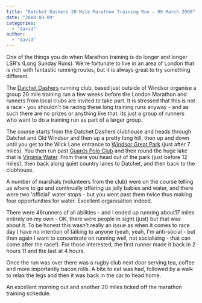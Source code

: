 ```yaml
---
title: "Datchet Dashers 20 Mile Marathon Training Run - 09 March 2008"
date: "2008-03-09"
categories: 
  - "david"
author: 
  - "david"
---
```


One of the things you do when Marathon training is do longer and longer LSR's (Long Sunday Runs). We're fortunate to live in an area of London that is rich with fantastic running routes, but it is always great to try something different.

The [Datchet Dashers](http://www.datchet-dashers.com/) running club, based just outside of Windsor organise a group 20 mile training run a few weeks before the London Marathon and runners from local clubs are invited to take part. It is stressed that this is not a race - you shouldn't be racing these long training runs anyway - and as such there are no prizes or anything like that. Its just a group of runners who want to do a training run as part of a larger group.

The course starts from the Datchet Dashers clubhouse and heads through Datchet and Old Windsor and then up a pretty long hill, then up and down until you get to the Wick Lane entrance to [Windsor Great Park](http://www.thecrownestate.co.uk/windsor_great_park) (just after 7 miles). You then run past [Guards Polo Club](http://www.guardspoloclub.com/) and then round the huge lake that is [Virginia Water](http://www.thamesweb.co.uk/windsor/info/grtpk.html#anchor445739). From there you head out of the park (just before 12 miles), then back along quiet country lanes to Datchet, and then back to the clubhouse.

A number of marshals (volunteers from the club) were on the course telling us where to go and continually offering us jelly babies and water, and there were two 'official' water stops - but you went past them twice thus making four opportunities for water. Excellent organisation indeed.

There were 46runners of all abilities - and I ended up running about17 miles entirely on my own - OK, there were people in sight (just) but that was about it. To be honest this wasn't really an issue as when it comes to race day I have no intention of talking to anyone (yeah, yeah, I'm anti-social - but then again I want to concentrate on running well, not socialising - that can come after the race!). For those interested, the first runner made it back in 2 hours 11 and the last at 4 hours.

Once the run was over there was a rugby club next door serving tea, coffee and more importantly bacon rolls. A bite to eat was had, followed by a walk to relax the legs and then it was back in the car to head home.

An excellent morning out and another 20 miles ticked off the marathon training schedule.
